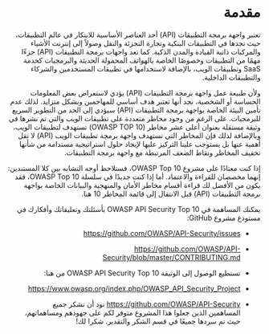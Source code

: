 <div dir="rtl" align='right'>

# مقدمة 

تعتبر واجهة برمجة التطبيقات (API) أحد العناصر الأساسية للابتكار في عالم التطبيقات، حيث نجدها في التطبيقات البنكية وتجارة التجزئة والنقل وصولاً إلى إنترنت الأشياء والمركبات ذاتية القيادة والمدن الذكية. كما تعد واجهات برمجة التطبيقات (API) جزءًا مهمًا من التطبيقات وخصوصًا الخاصة بالهواتف المحمولة الحديثة والبرمجيات كخدمة SaaS وتطبيقات الويب، بالإضافة لاستخدامها في تطبيقات المستخدمين والشركاء والتطبيقات الداخلية. 
    
 ولأن طبيعة عمل واجهة برمجة التطبيقات (API) يؤدي لاستعراض بعض المعلومات الحساسة أو الشخصية، نجد أنها تعتبر هدف أساسي للمهاجمين وبشكل متزايد. لذلك عدم تأمين البيئة الخاصة بواجهة برمجة التطبيقات (API) سيؤدي إلى الحد من التطوير السريع للبرمجيات. 
على الرغم من وجود مخاطر متعددة على تطبيقات الويب والتي تم نشرها في وثيقة مستقلة بعنوان أعلى عشر مخاطر (OWASP TOP 10) تستهدف لتطبيقات الويب، وبالإضافة لذلك فإن المخاطر التي تستهدف واجهة برمجة تطبيقات الويب (API) لا تقل أهمية عنها بل يستوجب علينا التركيز عليها لإيجاد حلول استراتيجية مستدامة من شأنها تخفيف المخاطر ونقاط الضعف المرتبطة مع واجهة برمجة التطبيقات. 
    
 إذا كنت معتادًا على مشروع OWASP Top 10، فستلاحظ أوجه التشابه بين كلا المستندين: إنهما مخصصان للقراءة والاعتماد. أما إذا كنت جديدًا في سلسلة OWASP Top 10، فقد يكون من الأفضل لك قراءة أقسام مخاطر الأمان والمنهجية والبيانات الخاصة بواجهة برمجة التطبيقات (API) قبل الانتقال إلى قائمة المخاطر 10 هنا.

يمكنك المساهمة في OWASP API Security Top 10 بأسئلتك وتعليقاتك وأفكارك في مستودع مشروع GitHub: 
 
*  https://github.com/OWASP/API-Security/issues
*  https://github.com/OWASP/API-Security/blob/master/CONTRIBUTING.md

* تستطيع الوصول إلى الوثيقة OWASP API Security Top 10 من هنا: 
* https://www.owasp.org/index.php/OWASP_API_Security_Project
* https://github.com/OWASP/API-Security
نود أن نشكر جميع المساهمين الذين جعلوا هذا المشروع متوفر لكم على جهودهم ومساهماتهم، حيث تم سردها جميعًا في قسم الشكر والتقدير. شكرا لك!


[1]: https://www.owasp.org/index.php/Category:OWASP_Top_Ten_Project
[2]: ./0x10-api-security-risks.md
[3]: ./0xd0-about-data.md
[4]: ./0xd1-acknowledgments.md

